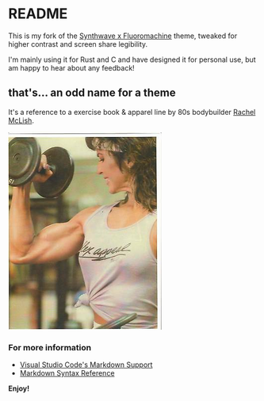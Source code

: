 # README

This is my fork of the [Synthwave x Fluoromachine](https://marketplace.visualstudio.com/items?itemName=webrender.synthwave-x-fluoromachine) theme, tweaked for higher contrast and screen share legibility.

I'm mainly using it for Rust and C and have designed it for personal use, but am happy to hear about any feedback!

## that's... an odd name for a theme

It's a reference to a exercise book & apparel line by 80s bodybuilder [Rachel McLish](https://de.wikipedia.org/wiki/Rachel_McLish).

![Rachel McLish wearing a Flex Appeal tank top doing a bicep curl](flex_appeal.jpg)

### For more information
* [Visual Studio Code's Markdown Support](http://code.visualstudio.com/docs/languages/markdown)
* [Markdown Syntax Reference](https://help.github.com/articles/markdown-basics/)

**Enjoy!**
